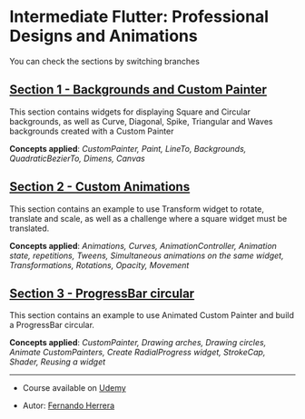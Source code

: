 # Intermediate Flutter: Professional Designs and Animations

You can check the sections by switching branches

## [Section 1 - Backgrounds and Custom Painter](https://github.com/SoyJorgeDiaz5/flutter_design_and_animations/tree/1-backgrounds-and-custom-painter)

This section contains widgets for displaying Square and Circular backgrounds, as well as Curve, Diagonal, Spike, Triangular and Waves backgrounds created with a Custom Painter

**Concepts applied**: *CustomPainter, Paint, LineTo, Backgrounds, QuadraticBezierTo, Dimens, Canvas*

## [Section 2 - Custom Animations](https://github.com/SoyJorgeDiaz5/flutter_design_and_animations/tree/2-custom-animations)

This section contains an example to use Transform widget to rotate, translate and scale, as well as a challenge where a square widget must be translated. 

**Concepts applied**: *Animations, Curves, AnimationController, Animation state, repetitions, Tweens, Simultaneous animations on the same widget, Transformations, Rotations, Opacity, Movement*

## [Section 3 - ProgressBar circular](https://github.com/SoyJorgeDiaz5/flutter_design_and_animations/tree/3-progress-bar-circular)

This section contains an example to use Animated Custom Painter and build a ProgressBar circular.

**Concepts applied**: *CustomPainter, Drawing arches, Drawing circles, Animate CustomPainters, Create RadialProgress widget, StrokeCap, Shader, Reusing a widget*

---

* Course available on [Udemy](https://www.udemy.com/course/flutter-disenos-y-animaciones/)

* Autor: [Fernando Herrera](https://github.com/Klerith)
